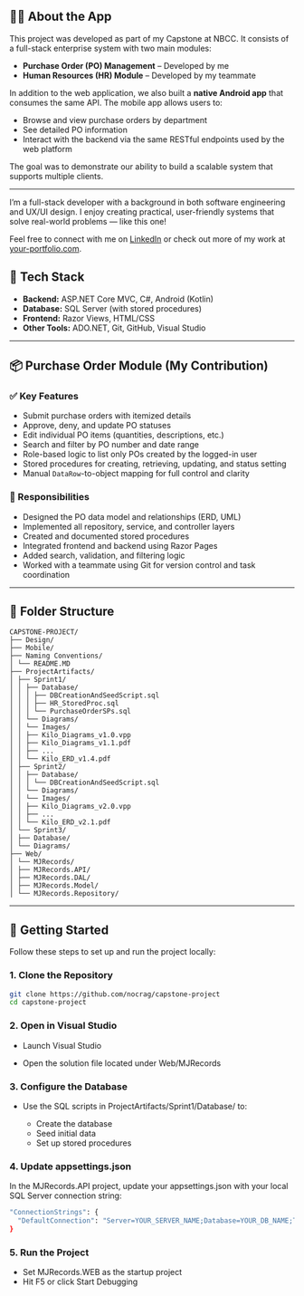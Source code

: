 ## 🙋‍♂️ About the App

This project was developed as part of my Capstone at NBCC. It consists of a full-stack enterprise system with two main modules:

- **Purchase Order (PO) Management** – Developed by me
- **Human Resources (HR) Module** – Developed by my teammate

In addition to the web application, we also built a **native Android app** that consumes the same API. The mobile app allows users to:

- Browse and view purchase orders by department
- See detailed PO information
- Interact with the backend via the same RESTful endpoints used by the web platform

The goal was to demonstrate our ability to build a scalable system that supports multiple clients.

---

I’m a full-stack developer with a background in both software engineering and UX/UI design. I enjoy creating practical, user-friendly systems that solve real-world problems — like this one!

Feel free to connect with me on [LinkedIn](https://www.linkedin.com/in/yourprofile) or check out more of my work at [your-portfolio.com](https://your-portfolio.com).

## 🔧 Tech Stack

- **Backend:** ASP.NET Core MVC, C#, Android (Kotlin)
- **Database:** SQL Server (with stored procedures)
- **Frontend:** Razor Views, HTML/CSS
- **Other Tools:** ADO.NET, Git, GitHub, Visual Studio

---

## 📦 Purchase Order Module (My Contribution)

### ✅ Key Features

- Submit purchase orders with itemized details
- Approve, deny, and update PO statuses
- Edit individual PO items (quantities, descriptions, etc.)
- Search and filter by PO number and date range
- Role-based logic to list only POs created by the logged-in user
- Stored procedures for creating, retrieving, updating, and status setting
- Manual `DataRow`-to-object mapping for full control and clarity

### 💼 Responsibilities

- Designed the PO data model and relationships (ERD, UML)
- Implemented all repository, service, and controller layers
- Created and documented stored procedures
- Integrated frontend and backend using Razor Pages
- Added search, validation, and filtering logic
- Worked with a teammate using Git for version control and task coordination

---

## 📁 Folder Structure

```
CAPSTONE-PROJECT/
├── Design/
├── Mobile/
├── Naming Conventions/
│ └── README.MD
├── ProjectArtifacts/
│ ├── Sprint1/
│ │ ├── Database/
│ │ │ ├── DBCreationAndSeedScript.sql
│ │ │ ├── HR_StoredProc.sql
│ │ │ └── PurchaseOrderSPs.sql
│ │ └── Diagrams/
│ │ └── Images/
│ │ ├── Kilo_Diagrams_v1.0.vpp
│ │ ├── Kilo_Diagrams_v1.1.pdf
│ │ ├── ...
│ │ └── Kilo_ERD_v1.4.pdf
│ ├── Sprint2/
│ │ ├── Database/
│ │ │ └── DBCreationAndSeedScript.sql
│ │ └── Diagrams/
│ │ └── Images/
│ │ ├── Kilo_Diagrams_v2.0.vpp
│ │ ├── ...
│ │ └── Kilo_ERD_v2.1.pdf
│ └── Sprint3/
│ ├── Database/
│ └── Diagrams/
├── Web/
│ └── MJRecords/
│ ├── MJRecords.API/
│ ├── MJRecords.DAL/
│ ├── MJRecords.Model/
│ └── MJRecords.Repository/
```

---

## 🚀 Getting Started

Follow these steps to set up and run the project locally:

### 1. Clone the Repository

```bash
git clone https://github.com/nocrag/capstone-project
cd capstone-project
```

### 2. Open in Visual Studio

- Launch Visual Studio

- Open the solution file located under Web/MJRecords

### 3. Configure the Database

- Use the SQL scripts in ProjectArtifacts/Sprint1/Database/ to:

  - Create the database
  - Seed initial data
  - Set up stored procedures

### 4. Update appsettings.json

In the MJRecords.API project, update your appsettings.json with your local SQL Server connection string:

```bash
"ConnectionStrings": {
  "DefaultConnection": "Server=YOUR_SERVER_NAME;Database=YOUR_DB_NAME;Trusted_Connection=True;"
}
```

### 5. Run the Project

- Set MJRecords.WEB as the startup project
- Hit F5 or click Start Debugging
